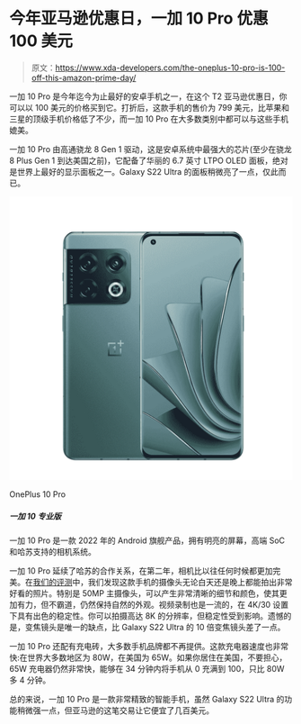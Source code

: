 # 今年亚马逊优惠日，一加 10 Pro 优惠 100 美元

> 原文：<https://www.xda-developers.com/the-oneplus-10-pro-is-100-off-this-amazon-prime-day/>

一加 10 Pro 是今年迄今为止最好的安卓手机之一，在这个 T2 亚马逊优惠日，你可以以 100 美元的价格买到它。打折后，这款手机的售价为 799 美元，比苹果和三星的顶级手机价格低了不少，而一加 10 Pro 在大多数类别中都可以与这些手机媲美。

一加 10 Pro 由高通骁龙 8 Gen 1 驱动，这是安卓系统中最强大的芯片(至少在骁龙 8 Plus Gen 1 到达美国之前)，它配备了华丽的 6.7 英寸 LTPO OLED 面板，绝对是世界上最好的显示面板之一。Galaxy S22 Ultra 的面板稍微亮了一点，仅此而已。

 <picture>![The OnePlus Store is offering loyalty discounts and accepting RedCoins. If you buy the higher storage variant, you can also get a pair of OnePlus Buds Pro and an official case with every purchase](img/bd95b413582ce4d9ecab5aa8d083a1a3.png)</picture> 

OnePlus 10 Pro

##### 一加 10 专业版

一加 10 Pro 是一款 2022 年的 Android 旗舰产品，拥有明亮的屏幕，高端 SoC 和哈苏支持的相机系统。

一加 10 Pro 延续了哈苏的合作关系，在第二年，相机比以往任何时候都更加完美。在[我们的评测](https://www.xda-developers.com/oneplus-10-pro-review/)中，我们发现这款手机的摄像头无论白天还是晚上都能拍出非常好看的照片。特别是 50MP 主摄像头，可以产生非常清晰的细节和颜色，使其更加有力，但不霸道，仍然保持自然的外观。视频录制也是一流的，在 4K/30 设置下具有出色的稳定性。你可以拍摄高达 8K 的分辨率，但稳定性受到影响。遗憾的是，变焦镜头是唯一的缺点，比 Galaxy S22 Ultra 的 10 倍变焦镜头差了一点。

一加 10 Pro 还配有充电砖，大多数手机品牌都不再提供。这款充电器速度也非常快:在世界大多数地区为 80W，在美国为 65W。如果你居住在美国，不要担心，65W 充电器仍然非常快，能够在 34 分钟内将手机从 0 充满到 100，只比 80W 多 4 分钟。

总的来说，一加 10 Pro 是一款非常精致的智能手机，虽然 Galaxy S22 Ultra 的功能稍微强一点，但亚马逊的这笔交易让它便宜了几百美元。